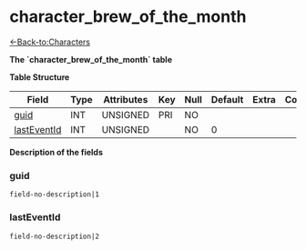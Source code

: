 # character\_brew\_of\_the\_month

[<-Back-to:Characters](database-characters)

**The \`character\_brew\_of\_the\_month\` table**

**Table Structure**

| Field            | Type | Attributes | Key | Null | Default | Extra | Comment  |
| ---------------- | ---- | ---------- | --- | ---- | ------- | ----- | -------- |
| [guid][1]        | INT  | UNSIGNED   | PRI | NO   |         |       |          |
| [lastEventId][2] | INT  | UNSIGNED   |     | NO   | 0       |       |          |

[1]: #guid
[2]: #lastEventId

**Description of the fields**

### guid

`field-no-description|1`

### lastEventId

`field-no-description|2`
